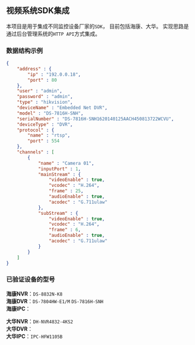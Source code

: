 ## 视频系统SDK集成
本项目是用于集成不同监控设备厂家的`SDK`， 目前包括海康、大华。 实现思路是通过后台管理系统的`HTTP API`方式集成。

### 数据结构示例

```json
{
    "address" : {
        "ip" : "192.0.0.18",
        "port" : 80
    },
    "user" : "admin",
    "password" : "admin",
    "type" : "hikvision",
    "deviceName" : "Embedded Net DVR",
    "model" : "DS-7816H-SNH",
    "serialNumber" : "DS-7816H-SNH1620140125AACH450813722WCVU",
    "deviceType" : "DVR",
    "protocol" : {
        "name" : "rtsp",
        "port" : 554 
    },
    "channels" : [ 
        {
            "name" : "Camera 01",
            "inputPort" : 1,
            "mainStream" : {
                "videoEnable" : true,
                "vcodec" : "H.264",
                "frame" : 25,
                "audioEnable" : true,
                "acodec" : "G.711ulaw"
            },
            "subStream" : {
                "videoEnable" : true,
                "vcodec" : "H.264",
                "frame" : 6,
                "audioEnable" : true,
                "acodec" : "G.711ulaw"
            }
        }
    ]
}
```

### 已验证设备的型号

**海康NVR**：`DS-8832N-K8`  
**海康DVR**：`DS-7804HW-E1/M` `DS-7816H-SNH`  
**海康IPC**：  

**大华NVR**：`DH-NVR4832-4KS2`  
**大华DVR**：  
**大华IPC**：`IPC-HFW1105B`